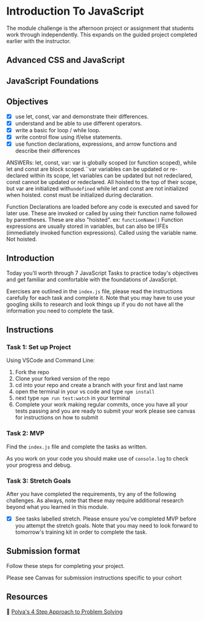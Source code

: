 # Introduction To JavaScript

The module challenge is the afternoon project or assignment that students work through independently. This expands on the guided project completed earlier with the instructor.

## Advanced CSS and JavaScript

## JavaScript Foundations

## Objectives

- [x] use let, const, var and demonstrate their differences.
- [x] understand and be able to use different operators.
- [x] write a basic for loop / while loop.
- [x] write control flow using if/else statements.
- [x] use function declarations, expressions, and arrow
      functions and describe their differences

ANSWERs:
let, const, var:
var is globally scoped (or function scoped), while let and const are block scoped.``var variables can be updated or re-declared within its scope, let variables can be updated but not redeclared, const cannot be updated or redeclared. All hoisted to the top of their scope, but var are initialized with`undefined` while let and const are not initialized when hoisted. const must be initialized during declaration.

Function Declarations are loaded before any code is executed and saved for later use. These are invoked or called by using their function name followed by parentheses. These are also "hoisted". ex: `functionName()`
Function expressions are usually stored in variables, but can also be IIFEs (immediately invoked function expressions). Called using the variable name. Not hoisted.

## Introduction

Today you'll worth through 7 JavaScript Tasks to practice today's objectives and get familiar and comfortable with the foundations of JavaScript.

Exercises are outlined in the `index.js` file, please read the instructions carefully for each task and complete it. Note that you may have to use your googling skills to research and look things up if you do not have all the information you need to complete the task.

## Instructions

### Task 1: Set up Project

Using VSCode and Command Line:

1. Fork the repo
2. Clone your forked version of the repo
3. cd into your repo and create a branch with your first and last name
4. open the terminal in your vs code and type `npm install`
5. next type `npm run test:watch` in your terminal
6. Complete your work making regular commits, once you have all your tests passing and you are ready to submit your work please see canvas for instructions on how to submit

### Task 2: MVP

Find the `index.js` file and complete the tasks as written.

As you work on your code you should make use of `console.log` to check your progress and debug.

### Task 3: Stretch Goals

After you have completed the requirements, try any of the following challenges. As always, note that these may require additional research beyond what you learned in this module.

- [x] See tasks labelled stretch. Please ensure you've completed MVP before you attempt the stretch goals. Note that you may need to look forward to tomorrow's training kit in order to complete the task.

## Submission format

Follow these steps for completing your project.

Please see Canvas for submission instructions specific to your cohort

## Resources

🧮 [Polya's 4 Step Approach to Problem Solving](http://web.mnstate.edu/peil/M110/Worksheet/PolyaProblemSolve.pdf)

